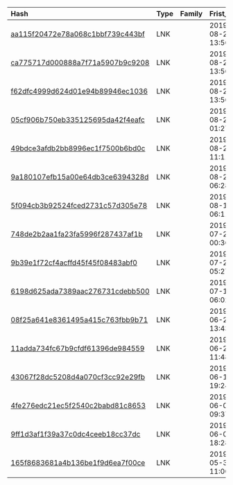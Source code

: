 |Hash|Type|Family|Frist_Seen|Name|
|:--|:--|:--|:--|:--|
|[aa115f20472e78a068c1bbf739c443bf](https://www.virustotal.com/gui/file/aa115f20472e78a068c1bbf739c443bf)|LNK||2019-08-29 13:56:29|vai tro cua nhan dan.doc.lnk|
|[ca775717d000888a7f71a5907b9c9208](https://www.virustotal.com/gui/file/ca775717d000888a7f71a5907b9c9208)|LNK||2019-08-29 13:56:25|tieu luan ve quyen lam chu cua nhan dan.docx.lnk|
|[f62dfc4999d624d01e94b89946ec1036](https://www.virustotal.com/gui/file/f62dfc4999d624d01e94b89946ec1036)|LNK||2019-08-29 13:56:21|sach tham khao Bo mon.docx.lnk|
|[05cf906b750eb335125695da42f4eafc](https://www.virustotal.com/gui/file/05cf906b750eb335125695da42f4eafc)|LNK||2019-08-29 01:27:41|TCO BT 574.doc.lnk|
|[49bdce3afdb2bb8996ec1f7500b6bd0c](https://www.virustotal.com/gui/file/49bdce3afdb2bb8996ec1f7500b6bd0c)|LNK||2019-08-26 11:11:49|26-08-2019_850_SNgV-BD.doc.lnk|
|[9a180107efb15a00e64db3ce6394328d](https://www.virustotal.com/gui/file/9a180107efb15a00e64db3ce6394328d)|LNK||2019-08-26 06:28:40|32_1.PDF.lnk|
|[5f094cb3b92524fced2731c57d305e78](https://www.virustotal.com/gui/file/5f094cb3b92524fced2731c57d305e78)|LNK||2019-08-19 06:11:32|fb3e3d9671bb733fcecd6900def15b9a6b4f36b0a35bdc769b0a69bc5fb7e40d.bin|
|[748de2b2aa1fa23fa5996f287437af1b](https://www.virustotal.com/gui/file/748de2b2aa1fa23fa5996f287437af1b)|LNK||2019-07-27 00:36:55|cf56ee00be8ca49d150d85dcb6d2f336.jpg.lnk|
|[9b39e1f72cf4acffd45f45f08483abf0](https://www.virustotal.com/gui/file/9b39e1f72cf4acffd45f45f08483abf0)|LNK||2019-07-22 05:27:14|d89a88edfb0108141e149db338044387af498e4b37d0b58c23b2365ff3ba557a.bin|
|[6198d625ada7389aac276731cdebb500](https://www.virustotal.com/gui/file/6198d625ada7389aac276731cdebb500)|LNK||2019-07-19 06:02:33|GIAYMOI.doc.lnk|
|[08f25a641e8361495a415c763fbb9b71](https://www.virustotal.com/gui/file/08f25a641e8361495a415c763fbb9b71)|LNK||2019-06-28 13:43:52| |
|[11adda734fc67b9cfdf61396de984559](https://www.virustotal.com/gui/file/11adda734fc67b9cfdf61396de984559)|LNK||2019-06-28 11:48:33| |
|[43067f28dc5208d4a070cf3cc92e29fb](https://www.virustotal.com/gui/file/43067f28dc5208d4a070cf3cc92e29fb)|LNK||2019-06-10 19:24:17| |
|[4fe276edc21ec5f2540c2babd81c8653](https://www.virustotal.com/gui/file/4fe276edc21ec5f2540c2babd81c8653)|LNK||2019-06-06 09:37:18|S_2019_50_E.lnk|
|[9ff1d3af1f39a37c0dc4ceeb18cc37dc](https://www.virustotal.com/gui/file/9ff1d3af1f39a37c0dc4ceeb18cc37dc)|LNK||2019-06-05 18:28:25| |
|[165f8683681a4b136be1f9d6ea7f00ce](https://www.virustotal.com/gui/file/165f8683681a4b136be1f9d6ea7f00ce)|LNK||2019-05-30 11:00:09|unknown_vietnamese_hta_lnk_polyglot_decoy_doc.lnk|
